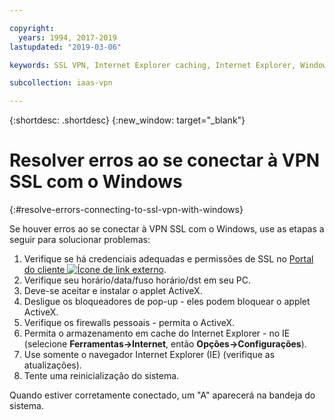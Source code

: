 ```yaml
---

copyright:
  years: 1994, 2017-2019
lastupdated: "2019-03-06"

keywords: SSL VPN, Internet Explorer caching, Internet Explorer, Windows

subcollection: iaas-vpn

---
```


{:shortdesc: .shortdesc}
{:new_window: target="_blank"}

# Resolver erros ao se conectar à VPN SSL com o Windows
{:#resolve-errors-connecting-to-ssl-vpn-with-windows}

Se houver erros ao se conectar à VPN SSL com o Windows, use as etapas a seguir para solucionar problemas:

1. Verifique se há credenciais adequadas e permissões de SSL no [Portal do cliente ![Ícone de link externo](../../icons/launch-glyph.svg "Ícone de link externo")](https://control.softlayer.com/).
2. Verifique seu horário/data/fuso horário/dst em seu PC.
3. Deve-se aceitar e instalar o applet ActiveX.
4. Desligue os bloqueadores de pop-up - eles podem bloquear o applet ActiveX.
5. Verifique os firewalls pessoais - permita o ActiveX.
6. Permita o armazenamento em cache do Internet Explorer - no IE (selecione **Ferramentas->Internet**, então **Opções->Configurações**).
7. Use somente o navegador Internet Explorer (IE) (verifique as atualizações).
8. Tente uma reinicialização do sistema.

Quando estiver corretamente conectado, um "A" aparecerá na bandeja do sistema.
